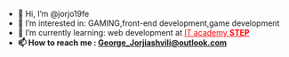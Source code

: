 - 👋 Hi, I’m @jorjo19fe
- 👀 I’m interested in: GAMING,front-end development,game development
- 🌱 I’m currently learning: web development at <a style="color: red;" href="https://ge.itstep.org">IT academy <strong>STEP<strong><a>
- 📫 How to reach me : George_Jorjiashvili@outlook.com

<!---
jorjo19fe/jorjo19fe is a ✨ special ✨ repository because its `README.md` (this file) appears on your GitHub profile.
You can click the Preview link to take a look at your changes.
--->
